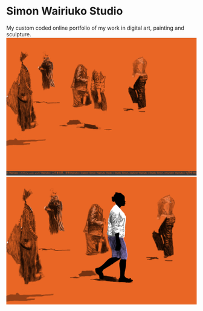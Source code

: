 # Simon Wairiuko Studio
My custom coded online portfolio of my work in digital art, painting and sculpture. 
![1. Before Mouse Hover or Click Event](Screenshot_2.png)
![2. On Mouse Hover or Click Event](Screenshot_1.png)
